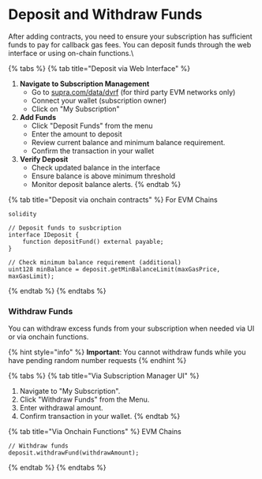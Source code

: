# Deposit and Withdraw Funds

After adding contracts, you need to ensure your subscription has sufficient funds to pay for callback gas fees. You can deposit funds through the web interface or using on-chain functions.\


{% tabs %}
{% tab title="Deposit via Web Interface" %}
1. **Navigate to Subscription Management**
   * Go to [supra.com/data/dvrf](https://supra.com/data/dvrf)  (for third party EVM networks only)
   * Connect your wallet (subscription owner)
   * Click on "My Subscription"
2. **Add Funds**
   * Click "Deposit Funds" from the menu
   * Enter the amount to deposit
   * Review current balance and minimum balance requirement.&#x20;
   * Confirm the transaction in your wallet
3. **Verify Deposit**
   * Check updated balance in the interface
   * Ensure balance is above minimum threshold
   * Monitor deposit balance alerts.
{% endtab %}

{% tab title="Deposit via onchain contracts" %}
For EVM Chains

```solidity
solidity

// Deposit funds to susbcription
interface IDeposit {
    function depositFund() external payable;
}

// Check minimum balance requirement (additional)
uint128 minBalance = deposit.getMinBalanceLimit(maxGasPrice, maxGasLimit);
```
{% endtab %}
{% endtabs %}



### Withdraw Funds

You can withdraw excess funds from your subscription when needed via UI or via onchain functions.&#x20;

{% hint style="info" %}
**Important**: You cannot withdraw funds while you have pending random number requests
{% endhint %}

{% tabs %}
{% tab title="Via Subscription Manager UI" %}


1. Navigate to "My Subscription".
2. Click "Withdraw Funds" from the Menu.
3. Enter withdrawal amount.
4. Confirm transaction in your wallet.
{% endtab %}

{% tab title="Via Onchain Functions" %}
EVM Chains

```solidity
// Withdraw funds
deposit.withdrawFund(withdrawAmount);

```
{% endtab %}
{% endtabs %}

